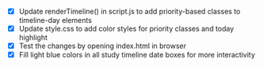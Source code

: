 - [x] Update renderTimeline() in script.js to add priority-based classes to timeline-day elements
- [x] Update style.css to add color styles for priority classes and today highlight
- [x] Test the changes by opening index.html in browser
- [x] Fill light blue colors in all study timeline date boxes for more interactivity
